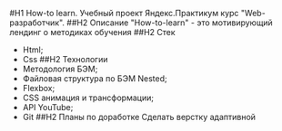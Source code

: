 #H1 How-to learn. Учебный проект Яндекс.Практикум курс "Web-разработчик".
##H2 Описание
"How-to-learn" - это мотивирующий лендинг о методиках обучения
##H2 Стек
* Html;
* Css
##H2 Технологии
* Методология БЭМ;
* Файловая структура по БЭМ Nested;
* Flexbox;
* CSS анимация и трансформации;
* API YouTube;
* Git
##H2 Планы по доработке
Сделать верстку адаптивной
